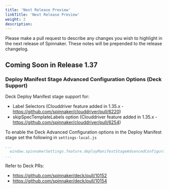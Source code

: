 ```yaml
---
title: 'Next Release Preview'
linkTitle: 'Next Release Preview'
weight: 2
description:
---
```


Please make a pull request to describe any changes you wish to highlight
in the next release of Spinnaker. These notes will be prepended to the release
changelog.

## Coming Soon in Release 1.37

### Deploy Manifest Stage Advanced Configuration Options (Deck Support)
Deck Deploy Manifest stage support for: 
- Label Selectors (Clouddriver feature added in 1.35.x - https://github.com/spinnaker/clouddriver/pull/6220)
- skipSpecTemplateLabels option (Clouddriver feature added in 1.35.x - https://github.com/spinnaker/clouddriver/pull/6254)

To enable the Deck Advanced Configuration options in the Deploy Manifest stage set the following in `settings-local.js`
```yaml
...
  window.spinnakerSettings.feature.deployManifestStageAdvancedConfiguration=true;
...
```

Refer to Deck PRs:
- https://github.com/spinnaker/deck/pull/10152
- https://github.com/spinnaker/deck/pull/10154